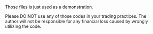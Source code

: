 Those files is just used as a demonstration.

Please DO NOT use any of those codes in your trading practices. The author will not be responsible for any financial loss caused by wrongly utilizing the code.
